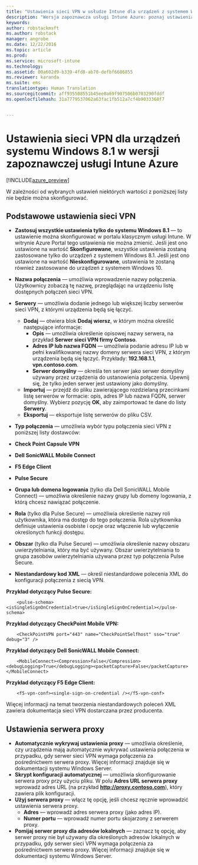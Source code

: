 ```yaml
---
title: "Ustawienia sieci VPN w usłudze Intune dla urządzeń z systemem Windows 8.1 | Wersja zapoznawcza usługi Intune Azure | Dokumentacja firmy Microsoft"
description: "Wersja zapoznawcza usługi Intune Azure: poznaj ustawienia usługi Intune, których można użyć do konfigurowania połączeń sieci VPN na urządzeniach z systemem Windows 8.1."
keywords: 
author: robstackmsft
ms.author: robstack
manager: angrobe
ms.date: 12/22/2016
ms.topic: article
ms.prod: 
ms.service: microsoft-intune
ms.technology: 
ms.assetid: 00a602d9-b339-4fd8-ab70-defbf6686855
ms.reviewer: karanda
ms.suite: ems
translationtype: Human Translation
ms.sourcegitcommit: aff935508551b45ee0a69f907506b0703290fddf
ms.openlocfilehash: 31a7779537062a63fac1fb512a7cf4b9033368f7


---
```


# <a name="vpn-settings-for-windows-81-devices-in-intune-azure-preview"></a>Ustawienia sieci VPN dla urządzeń systemu Windows 8.1 w wersji zapoznawczej usługi Intune Azure

[!INCLUDE[azure_preview](../includes/azure_preview.md)]

W zależności od wybranych ustawień niektórych wartości z poniższej listy nie będzie można skonfigurować.

## <a name="base-vpn-settings"></a>Podstawowe ustawienia sieci VPN


- **Zastosuj wszystkie ustawienia tylko do systemu Windows 8.1** — to ustawienie można skonfigurować w portalu klasycznym usługi Intune. W witrynie Azure Portal tego ustawienia nie można zmienić. Jeśli jest ono ustawione na wartość **Skonfigurowane**, wszystkie ustawienia zostaną zastosowane tylko do urządzeń z systemem Windows 8.1. Jeśli jest ono ustawione na wartość **Nieskonfigurowane**, ustawienia te zostaną również zastosowane do urządzeń z systemem Windows 10.
- **Nazwa połączenia** — umożliwia wprowadzenie nazwy połączenia. Użytkownicy zobaczą tę nazwę, przeglądając na urządzeniu listę dostępnych połączeń sieci VPN.
- **Serwery** — umożliwia dodanie jednego lub większej liczby serwerów sieci VPN, z którymi urządzenia będą się łączyć.
    - **Dodaj** — otwiera blok **Dodaj wiersz**, w którym można określić następujące informacje:
        - **Opis** — umożliwia określenie opisowej nazwy serwera, na przykład **Serwer sieci VPN firmy Contoso**.
        - **Adres IP lub nazwa FQDN** — umożliwia podanie adresu IP lub w pełni kwalifikowanej nazwy domeny serwera sieci VPN, z którym urządzenia będą się łączyć. Przykłady: **192.168.1.1**, **vpn.contoso.com**.
        - **Serwer domyślny** — określa ten serwer jako serwer domyślny używany przez urządzenia do ustanowienia połączenia. Upewnij się, że tylko jeden serwer jest ustawiony jako domyślny.
    - **Importuj** — przejdź do pliku zawierającego rozdzielaną przecinkami listę serwerów w formacie: opis, adres IP lub nazwa FQDN, serwer domyślny. Wybierz pozycję **OK**, aby zaimportować te dane do listy **Serwery**.
    - **Eksportuj** — eksportuje listę serwerów do pliku CSV.

- **Typ połączenia** — umożliwia wybór typu połączenia sieci VPN z poniższej listy dostawców:
- **Check Point Capsule VPN**
- **Dell SonicWALL Mobile Connect**
- **F5 Edge Client**
- **Pulse Secure**

<!--- **Fingerprint** (Check Point Capsule VPN only) - Specify a string (for example, "Contoso Fingerprint Code") that will be used to verify that the VPN server can be trusted. A fingerprint can be sent to the client so it knows to trust any server that presents the same fingerprint when connecting. If the device doesn’t already have the fingerprint, it will prompt the user to trust the VPN server that they are connecting to while showing the fingerprint. (The user manually verifies the fingerprint and chooses **trust** to connect.) --->

- **Grupa lub domena logowania** (tylko dla Dell SonicWALL Mobile Connect) — umożliwia określenie nazwy grupy lub domeny logowania, z którą chcesz nawiązać połączenie.

- **Rola** (tylko dla Pulse Secure) — umożliwia określenie nazwy roli użytkownika, która ma dostęp do tego połączenia. Rola użytkownika definiuje ustawienia osobiste i opcje oraz włączenie lub wyłączenie określonych funkcji dostępu.

- **Obszar** (tylko dla Pulse Secure) — umożliwia określenie nazwy obszaru uwierzytelniania, który ma być używany. Obszar uwierzytelniania to grupa zasobów uwierzytelniania używana przez typ połączenia Pulse Secure.


- **Niestandardowy kod XML** — określ niestandardowe polecenia XML do konfiguracji połączenia z siecią VPN.

**Przykład dotyczący Pulse Secure:**

```
    <pulse-schema><isSingleSignOnCredential>true</isSingleSignOnCredential></pulse-schema>

```

**Przykład dotyczący CheckPoint Mobile VPN:**
```
    <CheckPointVPN port="443" name="CheckPointSelfhost" sso="true" debug="3" />

```

**Przykład dotyczący Dell SonicWALL Mobile Connect:**
```
    <MobileConnect><Compression>false</Compression><debugLogging>True</debugLogging><packetCapture>False</packetCapture></MobileConnect>

```

**Przykład dotyczący F5 Edge Client:**

```
    <f5-vpn-conf><single-sign-on-credential /></f5-vpn-conf>

```

Więcej informacji na temat tworzenia niestandardowych poleceń XML zawiera dokumentacja sieci VPN dostarczana przez producenta.


## <a name="proxy-settings"></a>Ustawienia serwera proxy

- **Automatycznie wykrywaj ustawienia proxy** — umożliwia określenie, czy urządzenia mają automatycznie wykrywać ustawienia połączenia w przypadku, gdy serwer sieci VPN wymaga połączenia za pośrednictwem serwera proxy. Więcej informacji znajduje się w dokumentacji systemu Windows Server.
- **Skrypt konfiguracji automatycznej** — umożliwia skonfigurowanie serwera proxy przy użyciu pliku. W polu **Adres URL serwera proxy** wprowadź adres URL (na przykład **http://proxy.contoso.com**), który zawiera plik konfiguracji.
- **Użyj serwera proxy** — włącz tę opcję, jeśli chcesz ręcznie wprowadzić ustawienia serwera proxy.
    - **Adres** — wprowadź adres serwera proxy (jako adres IP).
    - **Numer portu** — wprowadź numer portu skojarzony z serwerem proxy.
- **Pomijaj serwer proxy dla adresów lokalnych** — zaznacz tę opcję, aby serwer proxy nie był używany dla określonych adresów lokalnych w przypadku, gdy serwer sieci VPN wymaga połączenia za pośrednictwem serwera proxy. Więcej informacji znajduje się w dokumentacji systemu Windows Server.



<!--HONumber=Feb17_HO1-->


